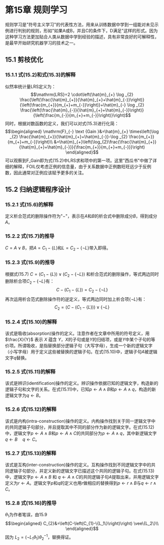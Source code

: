# 第15章 规则学习

规则学习是"符号主义学习"的代表性方法，用来从训练数据中学到一组能对未见示例进行判别的规则，形如"如果A或B，并且C的条件下，D满足"这样的形式。因为这种学习方法更加贴合人类从数据中学到经验的描述，具有非常良好的可解释性，是最早开始研究机器学习的技术之一。

## 15.1 剪枝优化

### 15.1.1 式(15.2)和式(15.3)的解释

似然率统计量LRS定义为：
$$\mathrm{LRS}=2 \cdot\left(\hat{m}_{+} \log _{2} \frac{\left(\frac{\hat{m}_{+}}{\hat{m}_{+}+\hat{m}_{-}}\right)}{\left(\frac{m_{+}}{m_{+}+m_{-}}\right)}+\hat{m}_{-} \log _{2} \frac{\left(\frac{\hat{m}_{-}}{\hat{m}_{+}+\hat{m}_{-}}\right)}{\left(\frac{m_{-}}{m_{+}+m_{-}}\right)}\right)$$
同时，根据对数函数的定义，我们可以对式(15.3)进行化简： $$\begin{aligned}
\mathrm{F}_{-} \text {Gain }&=\hat{m}_{+} \times\left(\log _{2} \frac{\hat{m}_{+}}{\hat{m}_{+}+\hat{m}_{-}}-\log _{2} \frac{m_{+}}{m_{+}+m_{-}}\right)\\
&=\hat{m}_{+}\left(\log_{2}\frac{\frac{\hat{m}_{+}}{\hat{m}_{+}+\hat{m}_{-}}}{\frac{m_{+}}{m_{+}+m_{-}}}\right)
\end{aligned}$$
可以观察到F_Gain即为式(15.2)中LRS求和项中的第一项。这里"西瓜书"中做了详细的解释，FOIL仅考虑正例的信息量，由于关系数据中正例数旺旺远少于反例数，因此通常对正例应该赋予更多的关注。

## 15.2 归纳逻辑程序设计

### 15.2.1 式(15.6)的解释

定义析合范式的删除操作符为"$-$"，表示在$A$和$B$的析合式中删除成分$B$，得到成分$A$。

### 15.2.2 式(15.7)的推导

$C=A\vee B$，把$A=C_1 - \{L\}$和$L=C_2-\{\neg L\}$带入即得。

### 15.2.3 式(15.9)的推导

根据式(15.7) $C=\left(C_1-\{L\}\right) \vee\left(C_2-\{\neg L\}\right)$
和析合范式的删除操作，等式两边同时删除析合项$C_2-\{\neg L\}$有：
$$C - (C_1 - \{L\}) = C_2-\{\neg L\}$$
再次运用析合范式删除操作符的逆定义，等式两边同时加上析合项$\{\neg L\}$有：
$$C_2=\left(C-\left(C_1-\{L\}\right)\right) \vee\{\neg L\}$$

### 15.2.4 式(15.10)的解释

该式是吸收(absorption)操作的定义。注意作者在文章中所用的符号定义，用
$\frac{X}{Y}$ 表示 $X$ 蕴含
$Y$，${X}$的子句或是${Y}$的归结项，或是$Y$中某个子句的等价项。所谓吸收，是指替换部分逻辑子句（大写字母），生成一个新的逻辑文字（小写字母）用于定义这些被替换的逻辑子句。在式(15.10)中，逻辑子句$A$被逻辑文字$q$替换。

### 15.2.5 式(15.11)的解释

该式是辨识(identification)操作的定义。辨识操作依据已知的逻辑文字，构造新的逻辑子句和文字的关系。在式(15.11)中，已知$p \leftarrow A \wedge B$和$p \leftarrow A \wedge q$，构造的新逻辑文字为$q \leftarrow B$。

### 15.2.6 式(15.12)的解释

该式是内构(intra-construction)操作的定义。内构操作找到关于同一逻辑文字中的共同逻辑子句部分，并且提取其中不同的部分作为新的逻辑文字。在式(15.12)中，逻辑文字$p \leftarrow A \wedge B$和$p \leftarrow A \wedge C$的共同部分为$p \leftarrow A \wedge q$，其中新逻辑文字$q \leftarrow B \quad q \leftarrow C$。

### 15.2.7 式(15.13)的解释

该式是互构(inter-construction)操作的定义。互构操作找到不同逻辑文字中的共同逻辑子句部分，并定义新的逻辑文字已描述这个共同的逻辑子句。在式(15.13)中，逻辑文字$p \leftarrow A \wedge B$
和
$q \leftarrow A \wedge C$的共同逻辑子句$A$提取出来，并用逻辑文字定义为$r \leftarrow A$。逻辑文字$p$和$q$的定义也用$r$做相应的替换得到$p \leftarrow r \wedge B$与$q \leftarrow r \wedge C$。

### 15.2.8 式(15.16)的推导

$\theta_1$为作者笔误，由15.9 $$\begin{aligned}
C_{2}&=\left(C-\left(C_{1}-\{L_1\}\right)\right) \vee\{L_2\}\\
\end{aligned}$$ 因为 $L_2=(\neg L_1\theta_1)\theta_2^{-1}$，替换得证。
